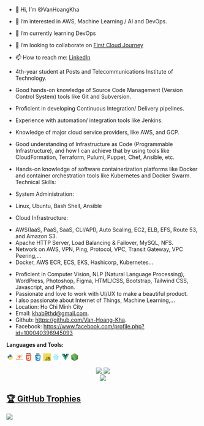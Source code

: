 - 👋 Hi, I’m @VanHoangKha
- 👀 I’m interested in AWS, Machine Learning / AI and DevOps.
- 🌱 I’m currently learning DevOps
- 💞️ I’m looking to collaborate on [First Cloud Journey](https://cloudjourney.awsstudygroup.com/)
- 📫 How to reach me: [LinkedIn](https://www.linkedin.com/in/vanhoangkha/)

- 4th-year student at Posts and Telecommunications Institute of Technology. 
- Good hands-on knowledge of Source Code Management (Version Control System) tools like Git and Subversion.
- Proficient in developing Continuous Integration/ Delivery pipelines.
- Experience with automation/ integration tools like Jenkins.
- Knowledge of major cloud service providers, like AWS, and GCP.
- Good understanding of Infrastructure as Code (Programmable Infrastructure), and how I can achieve that by using tools like CloudFormation, Terraform, Pulumi, Puppet, Chef, Ansible, etc.
- Hands-on knowledge of software containerization platforms like Docker and container orchestration tools like Kubernetes and Docker Swarm.
Technical Skills: 
- System Administration:
+ Linux, Ubuntu, Bash Shell, Ansible
- Cloud Infrastructure:
+ AWS(IaaS, PaaS, SaaS, CLI/API), Auto Scaling, EC2, ELB, EFS, Route 53, and Amazon S3.
+ Apache HTTP Server, Load Balancing & Failover, MySQL, NFS.
+ Network on AWS, VPN, Ping, Protocol, VPC, Transit Gateway, VPC Peering,...
+ Docker, AWS ECR, ECS, EKS, Hashicorp, Kubernetes...
- Proficient in Computer Vision, NLP (Natural Language Processing), WordPress, Photoshop, Figma, HTML/CSS, Bootstrap, Tailwind CSS, Javascript, and Python.
- Passionate and love to work with UI/UX to make a beautiful product.
- I also passionate about Internet of Things, Machine Learning,...
- Location: Ho Chi Minh City 
- Email: khab9thd@gmail.com.
- Github: https://github.com/Van-Hoang-Kha.
- Facebook: https://www.facebook.com/profile.php?id=100040398945093

**Languages and Tools:**  

<code><img height="20" src="https://raw.githubusercontent.com/github/explore/80688e429a7d4ef2fca1e82350fe8e3517d3494d/topics/python/python.png"></code>
<code><img height="20" src="https://raw.githubusercontent.com/github/explore/80688e429a7d4ef2fca1e82350fe8e3517d3494d/topics/tensorflow/tensorflow.png"></code>
<code><img height="20" src="https://raw.githubusercontent.com/github/explore/80688e429a7d4ef2fca1e82350fe8e3517d3494d/topics/html/html.png"></code>
<code><img height="20" src="https://raw.githubusercontent.com/github/explore/80688e429a7d4ef2fca1e82350fe8e3517d3494d/topics/css/css.png"></code>
<code><img height="20" src="https://raw.githubusercontent.com/github/explore/80688e429a7d4ef2fca1e82350fe8e3517d3494d/topics/javascript/javascript.png"></code>
<code><img height="20" src="https://raw.githubusercontent.com/github/explore/80688e429a7d4ef2fca1e82350fe8e3517d3494d/topics/react/react.png"></code>
<code><img height="20" src="https://raw.githubusercontent.com/github/explore/80688e429a7d4ef2fca1e82350fe8e3517d3494d/topics/vue/vue.png"></code>
<code><img height="20" src="https://raw.githubusercontent.com/github/explore/80688e429a7d4ef2fca1e82350fe8e3517d3494d/topics/nodejs/nodejs.png"></code>  

<div align="center">
  <a href="https://github.com/Van-Hoang-Kha">
  <img height="180em" src="https://github-readme-stats.vercel.app/api?username=Van-Hoang-Kha&show_icons=true&theme=dracula&include_all_commits=true&count_private=true&cache_seconds=1800"/>
  <img height="180em" src="https://github-readme-stats.vercel.app/api/top-langs/?username=Van-Hoang-Kha&layout=compact&langs_count=7&theme=dracula&cache_seconds=1800"/>

</div>
  <div align="center">
  <img src="https://github-readme-streak-stats.herokuapp.com/?user=benccalcyxzfi&theme=dark">
  </div>
  <h2>🏆 GitHub Trophies</h2>
<img src="https://github-profile-trophy.vercel.app/?username=Van-Hoang-Kha&theme=nord&column=7" >
